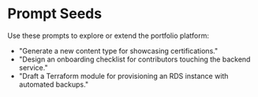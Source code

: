 # Prompt Seeds

Use these prompts to explore or extend the portfolio platform:
- "Generate a new content type for showcasing certifications."
- "Design an onboarding checklist for contributors touching the backend service."
- "Draft a Terraform module for provisioning an RDS instance with automated backups."
